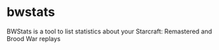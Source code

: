 # bwstats
BWStats is a tool to list statistics about your Starcraft: Remastered and Brood War replays

